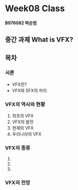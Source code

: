 # Week08 Class 

#### B976082 박순범

## 중간 과제 What is VFX?

## 목차

### 서론
- VFX란?
- VFX와 SFX의 차이

### VFX의 역사와 현황
1. 최초의 VFX
2. VFX의 발전
3. 현재의 VFX
4. 우리나라의 VFX

### VFX의 종류
1. 
2. 
3. 

### VFX의 전망
